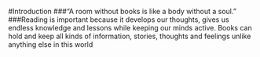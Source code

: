 #Introduction
###“A room without books is like a body without a soul.”
###Reading is important because it develops our thoughts, gives us endless knowledge and lessons while keeping our minds active. Books can hold and keep all kinds of information, stories, thoughts and feelings unlike anything else in this world
